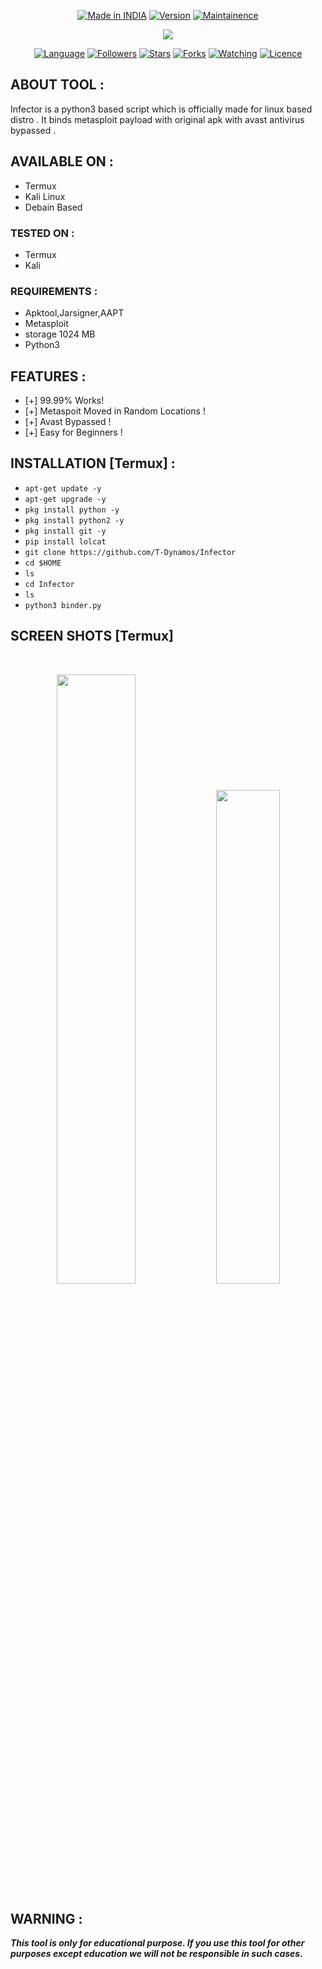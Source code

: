 </p>
<p align="center">
<a href="https://bit.ly/2BNk3P1"><img title="Made in INDIA" src="https://img.shields.io/badge/Tool-Infector-green.svg"></a>
<a href="https://bit.ly/2BNk3P1"><img title="Version" src="https://img.shields.io/badge/Version-1.0-green.svg?style=flat-square"></a>
<a href="https://bit.ly/2BNk3P1"><img title="Maintainence" src="https://img.shields.io/badge/Maintained%3F-yes-green.svg"></a>
</p>
<p align="center">
</p>


<p align="center">

<img src="https://github.com/T-Dynamos/T-Dynamos/raw/main/bin/IMG_20211011_213734.png"/>




</p>





 


<p align="center">
<a href="https://github.com/T-Dynamos"><img title="Language" src="https://img.shields.io/badge/Made%20with-python3-1f425f.svg?v=103"></a>
<a href="https://github.com/T-Dynamos"><img title="Followers" src="https://img.shields.io/github/followers/T-Dynamos?color=blue&style=flat-square"></a>
<a href="https://github.com/T-Dynamos"><img title="Stars" src="https://img.shields.io/github/stars/T-Dynamos/Infector?color=red&style=flat-square"></a>
<a href="https://github.com/T-Dynamos"><img title="Forks" src="https://img.shields.io/github/forks/T-Dynamos/Infector?color=red&style=flat-square"></a>
<a href="https://github.com/T-Dynamos"><img title="Watching" src="https://img.shields.io/github/watchers/T-Dynamos/Infector?label=Watchers&color=blue&style=flat-square"></a>
<a href="https://github.com/T-Dynamos"><img title="Licence" src="https://img.shields.io/badge/License-MIT-blue.svg"></a>
</p>

## ABOUT TOOL :

Infector is a python3 based script which is officially made for linux based distro . It binds metasploit payload with original apk with avast antivirus bypassed .


## AVAILABLE ON :

* Termux
* Kali Linux
* Debain Based

### TESTED ON :

* Termux
* Kali

### REQUIREMENTS :
* Apktool,Jarsigner,AAPT
* Metasploit
* storage 1024 MB
* Python3

## FEATURES :
* [+] 99.99% Works!
* [+] Metaspoit Moved in Random Locations !
* [+] Avast Bypassed !
* [+] Easy for Beginners !

## INSTALLATION [Termux] :

* `apt-get update -y`
* `apt-get upgrade -y`
* `pkg install python -y`
* `pkg install python2 -y`
* `pkg install git -y`
* `pip install lolcat`
* `git clone https://github.com/T-Dynamos/Infector`
* `cd $HOME`
* `ls`
* `cd Infector`
* `ls`
* `python3 binder.py`


## SCREEN SHOTS [Termux]

<br>
<p align="center">
<img width="50%" src="https://github.com/T-Dynamos/Infector/raw/main/IMG_20210921_110233.jpg"/>
<img width="45%" src="https://raw.githubusercontent.com/T-Dynamos/Infector/main/Screenshot_2021-09-17-13-20-53-966_com.termux.jpg"/>
</p>


## WARNING : 
***This tool is only for educational purpose. If you use this tool for other purposes except education we will not be responsible in such cases.***
